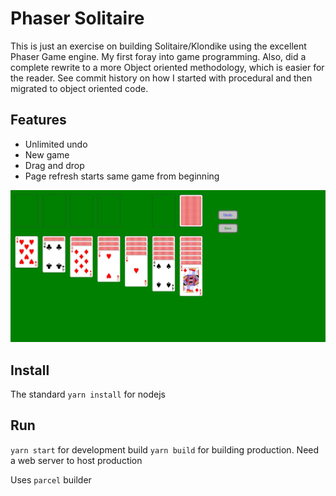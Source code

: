 # Phaser Solitaire
This is just an exercise on building Solitaire/Klondike using the excellent Phaser Game engine. 
My first foray into game programming. Also, did a complete rewrite to a more Object oriented methodology, which is easier for the reader. See commit history on how I started with procedural and then migrated to object oriented code.

## Features
* Unlimited undo
* New game
* Drag and drop
* Page refresh starts same game from beginning

![Screenshot](./images/screenshot.jpg "Screenshot")

## Install
The standard `yarn install` for nodejs

## Run
`yarn start` for development build
`yarn build` for building production. Need a web server to host production

Uses `parcel` builder


